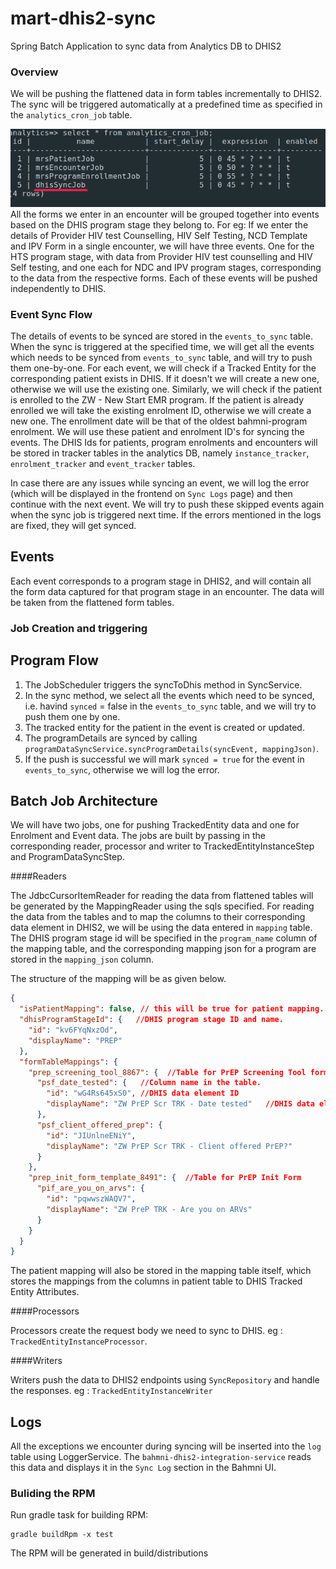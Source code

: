 # mart-dhis2-sync

Spring Batch Application to sync data from Analytics DB to DHIS2


### Overview

We will be pushing the flattened data in form tables incrementally to DHIS2. The sync will be triggered automatically at
a predefined time as specified in the `analytics_cron_job` table.

![img.png](readmeImages/cron_timing.png)
All the forms we enter in an encounter will be grouped together into events based on the DHIS program stage they belong
to. For eg: If we enter the details of Provider HIV test Counselling, HIV Self Testing, NCD Template and IPV Form in a
single encounter, we will have three events. One for the HTS program stage, with data from Provider HIV test counselling
and HIV Self testing, and one each for NDC and IPV program stages, corresponding to the data from the respective forms.
Each of these events will be pushed independently to DHIS.

### Event Sync Flow

The details of events to be synced are stored in the `events_to_sync` table. When the sync is triggered at the specified
time, we will get all the events which needs to be synced from `events_to_sync` table, and will try to push them
one-by-one. For each event, we will check if a Tracked Entity for the corresponding patient exists in DHIS. If it
doesn't we will create a new one, otherwise we will use the existing one. Similarly, we will check if the patient is
enrolled to the ZW - New Start EMR program. If the patient is already enrolled we will take the existing enrolment ID,
otherwise we will create a new one. The enrollment date will be that of the oldest bahmni-program enrolment. We will use
these patient and enrolment ID's for syncing the events. The DHIS Ids for patients, program enrolments and encounters
will be stored in tracker tables in the analytics DB, namely `instance_tracker`, `enrolment_tracker` and `event_tracker`
tables.

In case there are any issues while syncing an event, we will log the error (which will be displayed in the frontend
on `Sync Logs` page) and then continue with the next event. We will try to push these skipped events again when the sync
job is triggered next time. If the errors mentioned in the logs are fixed, they will get synced.

## Events

Each event corresponds to a program stage in DHIS2, and will contain all the form data captured for that program stage
in an encounter. The data will be taken from the flattened form tables.

### Job Creation and triggering

## Program Flow

1. The JobScheduler triggers the syncToDhis method in SyncService.
2. In the sync method, we select all the events which need to be synced, i.e. havind `synced` = false in
   the `events_to_sync` table, and we will try to push them one by one.
3. The tracked entity for the patient in the event is created or updated.
4. The programDetails are synced by calling `programDataSyncService.syncProgramDetails(syncEvent, mappingJson)`.
5. If the push is successful we will mark `synced = true` for the event in `events_to_sync`, otherwise we will log the
   error.

## Batch Job Architecture

We will have two jobs, one for pushing TrackedEntity data and one for Enrolment and Event data. The jobs are built by
passing in the corresponding reader, processor and writer to TrackedEntityInstanceStep and ProgramDataSyncStep.

####Readers

The JdbcCursorItemReader for reading the data from flattened tables will be generated by the MappingReader using the
sqls specified. For reading the data from the tables and to map the columns to their corresponding data element in
DHIS2, we will be using the data entered in `mapping` table. The DHIS program stage id will be specified in
the `program_name` column of the mapping table, and the corresponding mapping json for a program are stored in the
`mapping_json` column.

The structure of the mapping will be as given below.

```json
{
  "isPatientMapping": false, // this will be true for patient mapping.
  "dhisProgramStageId": {   //DHIS program stage ID and name.
    "id": "kv6FYqNxzOd",
    "displayName": "PREP"
  },
  "formTableMappings": {
    "prep_screening_tool_8867": {  //Table for PrEP Screening Tool form
      "psf_date_tested": {   //Column name in the table.
        "id": "wG4Rs645xS0", //DHIS data element ID
        "displayName": "ZW PrEP Scr TRK - Date tested"   //DHIS data element name.
      },
      "psf_client_offered_prep": {
        "id": "JIUnlneENiY",
        "displayName": "ZW PrEP Scr TRK - Client offered PrEP?"
      }
    },
    "prep_init_form_template_8491": {  //Table for PrEP Init Form
      "pif_are_you_on_arvs": {
        "id": "pqwwszWAQV7",
        "displayName": "ZW PreP TRK - Are you on ARVs"
      }
    }
  }
}

```

The patient mapping will also be stored in the mapping table itself, which stores the mappings from the columns in patient table
to DHIS Tracked Entity Attributes.

####Processors

Processors create the request body we need to sync to DHIS. eg : `TrackedEntityInstanceProcessor`.

####Writers

Writers push the data to DHIS2 endpoints using `SyncRepository` and handle the responses.
eg : `TrackedEntityInstanceWriter`

## Logs

All the exceptions we encounter during syncing will be inserted into the `log` table using LoggerService.
The `bahmni-dhis2-integration-service` reads this data and displays it in the `Sync Log` section in the Bahmni UI.

### Buliding the RPM

Run gradle task for building RPM:

````
gradle buildRpm -x test
````

The RPM will be generated in build/distributions
